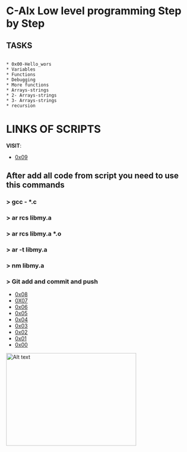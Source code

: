 # C-Alx Low level programming Step by Step 
## TASKS
~~~~

* 0x00-Hello_wors
* Variables
* Functions 
* Debugging
* More functions 
* Arrays-strings
* 2- Arrays-strings
* 3- Arrays-strings
* recursion
~~~~
# LINKS OF SCRIPTS 

**VISIT**: 
* [0x09](https://docs.google.com/document/d/1l3pwm5IBMyp51aOYDLcaO7iKPQIv-S_dqlYm7purzLY/edit)
## After add all code from script you need to use this commands 
### > gcc - *.c 
### > ar rcs libmy.a
### > ar rcs libmy.a *.o
### > ar -t libmy.a
### > nm libmy.a  
### > Git add and commit and push 

* [0x08](https://docs.google.com/document/d/1ajmfOT-0mKA3gEJ7DVP6lLA1cmDTc2SE0fZUzsFdHC0/edit)
* [0X07](https://docs.google.com/document/d/1ySWG3i7271JBSQ15mW1OKdyUtpduH1dnQ046KVh0Kms/edit)
* [0x06](https://docs.google.com/document/d/1q_RncpYwnQ_BaAofEeZlMDe3KIXEx-_Sk6IV45xIP7o/edit)
* [0x05](https://docs.google.com/document/d/1xDuKCHrMAqos3HaFEnGNyvsR7tnp4XRJV9jUN39Kf3o/edit?pli=1)
* [0x04](https://docs.google.com/document/d/1imzQClExSRyc2WoIf2aH9bRZv6X_TSehpZAHZdtdTF8/edit0)
* [0x03](https://docs.google.com/document/d/1lbappd1BBE-Br4UWB0-TupuPM8SR8f1bsFMXe1BpxdY/edit)
* [0x02](https://docs.google.com/document/d/1puwxOfTE395rttYFrZ3bETS2gu1WPlWrfnmMGIkeZHw/edit)
* [0x01](https://docs.google.com/document/d/1APA-4CStOhrDYvsb9cAtTP66o_Ny3icpuF5UMPjAaL4/edit)
* [0x00](https://docs.google.com/document/d/1G6DezVAm_3ZVtF-mQsdYsJVCLPqxfqt6SQI5V31TI1w/edit)



<img src="https://assets.skyfilabs.com/images/blog/20-best-c-programming-projects-for-beginners.webp" alt="Alt text" width="350" height="250">


